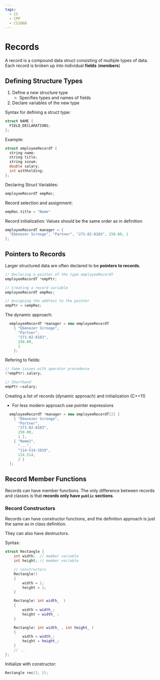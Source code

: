 ```yaml
---
tags:
  - CS
  - CPP
  - CS106B
---
```

Records
===
A record is a compound data struct consisting of multiple types of data.
Each record is broken up into individual **fields** (**members**)

## Defining Structure Types
1. Define a new structure type
	- Specifies types and names of fields 
2. Declare variables of the new type

Syntax for defining a struct type:
```cpp
struct NAME {
  FIELD_DECLARATIONS;
};
```

Example:
```cpp
struct employeeRecordT {
  string name;
  string title;
  string ssnum;
  double salary;
  int withholding;
};
```
Declaring Struct Variables:
```cpp
employeeRecordT empRec;
```

Record selection and assignment:
```cpp
empRec.title = "Name"
```

Record initialization: Values should be the same order as in definition
```cpp
employeeRecordT manager = {
  "Ebenezer Scrooge", "Partner", "271-82-8183", 250.00, 1
};
```

## Pointers to Records
Larger structured data are often declared to be **pointers to records**.
```cpp
// Declaring a pointer of the type employeeRecordT
employeeRecordT *empPtr;

// Creating a record variable
employeeRecordT empRec;

// Assigning the address to the pointer
empPtr = &empRec;
```

The dynamic approach:
```cpp
  employeeRecordT *manager = new employeeRecordT
    { "Ebenezer Scrooge",
      "Partner",
      "271-82-8183",
	  250.00,
	  1
	};
```

Refering to fields:
```cpp
// Some issues with operator precedence
(*empPtr).salary;

// Shorthand
empPtr->salary;
```

Creating a list of records (dynamic approach) and initialization (C++11)
- For less modern approach use pointer expressions
```cpp
  employeeRecordT *manager = new employeeRecordT[2] {
    { "Ebenezer Scrooge",
      "Partner",
      "271-82-8183",
	  250.00,
	  1 },
	{ "Name2",
	  "...",
	  "114-514-1919",
	  114.514,
	  2 }
  };
```
## Record Member Functions
Records can have member functions. The only difference between records and classes is that **records only have `public`  sections**.
### Record Constructors
Records can have constructor functions, and the definition approach is just the same as in class definition.

They can also have destructors.

Syntax:
```cpp
struct Rectangle {
    int width;  // member variable
    int height; // member variable

    // constructors
    Rectangle()
    {
        width = 1;
        height = 1;
    }

    Rectangle( int width_  )
    {
        width = width_;
        height = width_ ;
    }

    Rectangle( int width_ , int height_ )
    {
        width = width_;
        height = height_;
    }
    // ...
};
```

Initialize with constructor:
```cpp
Rectangle rec(3, 2);
```

